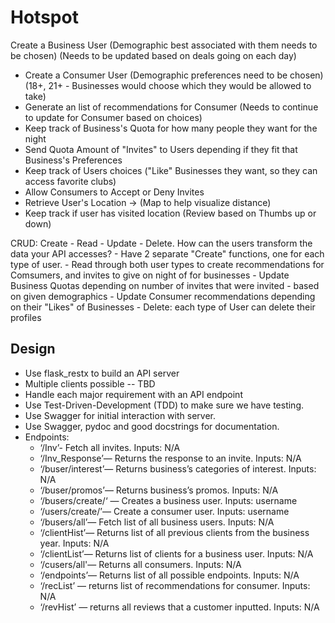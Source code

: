 # Hotspot

 Create a Business User (Demographic best associated with them needs to be chosen) (Needs to be updated based on deals going on each day)
 - Create a Consumer User (Demographic preferences need to be chosen) (18+, 21+ - Businesses would choose which they would be allowed to take)
 - Generate an list of recommendations for Consumer (Needs to continue to update for Consumer based on choices)
 - Keep track of Business's Quota for how many people they want for the night
 - Send Quota Amount of "Invites" to Users depending if they fit that Business's Preferences
 - Keep track of Users choices ("Like" Businesses they want, so they can access favorite clubs)
 - Allow Consumers to Accept or Deny Invites
 - Retrieve User's Location -> (Map to help visualize distance)
 - Keep track if user has visited location (Review based on Thumbs up or down)

 CRUD: Create - Read - Update - Delete. How can the users transform the data your API accesses?
     - Have 2 separate  "Create" functions, one for each type of user.
     - Read through both user types to create recommendations for Comsumers, and invites to give on night of for businesses
     - Update Business Quotas depending on number of invites that were invited - based on given demographics
     - Update Consumer recommendations depending on their "Likes" of Businesses
     - Delete: each type of User can delete their profiles

 ## Design

 - Use flask_restx to build an API server
 - Multiple clients possible -- TBD
 - Handle each major requirement with an API endpoint
 - Use Test-Driven-Development (TDD) to make sure we have testing.
 - Use Swagger for initial interaction with server.
 - Use Swagger, pydoc and good docstrings for documentation.
 - Endpoints:
    - ‘/Inv’- Fetch all invites. Inputs: N/A
    - ‘/Inv_Response’— Returns the response to an invite. Inputs: N/A
    - ‘/buser/interest’— Returns business’s categories of interest. Inputs: N/A
    - ‘/buser/promos’— Returns business’s promos. Inputs: N/A
    - ‘/busers/create/<username>‘ — Creates a business user. Inputs: username 
    - ‘/users/create/<username>’— Create a consumer user. Inputs: username
    -  ‘/busers/all’— Fetch list of all business users. Inputs: N/A
    - ‘/clientHist’— Returns list of all previous clients from the business year. Inputs: N/A
    - ‘/clientList’—  Returns list of clients for a business user. Inputs: N/A
    - ‘/cusers/all'— Returns all consumers. Inputs: N/A
    - ‘/endpoints’— Returns list of all possible endpoints. Inputs: N/A
    - ‘/recList’ — returns list of recommendations for consumer.  Inputs: N/A
    - ‘/revHist’ — returns all reviews that a customer inputted. Inputs: N/A
